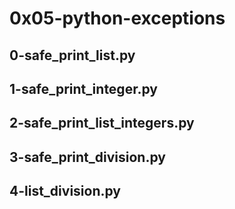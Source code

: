 # 0x05-python-exceptions
## 0-safe_print_list.py
## 1-safe_print_integer.py
## 2-safe_print_list_integers.py
## 3-safe_print_division.py
## 4-list_division.py
